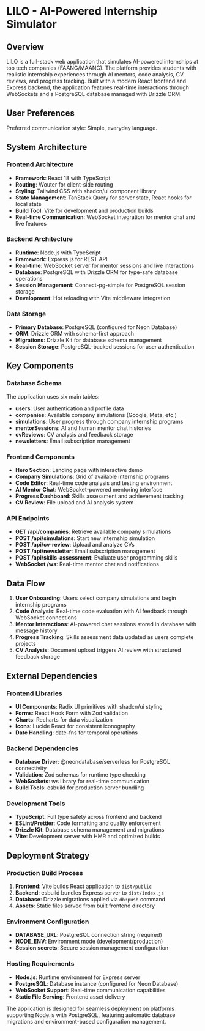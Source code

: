 # LILO - AI-Powered Internship Simulator

## Overview

LILO is a full-stack web application that simulates AI-powered internships at top tech companies (FAANG/MAANG). The platform provides students with realistic internship experiences through AI mentors, code analysis, CV reviews, and progress tracking. Built with a modern React frontend and Express backend, the application features real-time interactions through WebSockets and a PostgreSQL database managed with Drizzle ORM.

## User Preferences

Preferred communication style: Simple, everyday language.

## System Architecture

### Frontend Architecture
- **Framework**: React 18 with TypeScript
- **Routing**: Wouter for client-side routing
- **Styling**: Tailwind CSS with shadcn/ui component library
- **State Management**: TanStack Query for server state, React hooks for local state
- **Build Tool**: Vite for development and production builds
- **Real-time Communication**: WebSocket integration for mentor chat and live features

### Backend Architecture
- **Runtime**: Node.js with TypeScript
- **Framework**: Express.js for REST API
- **Real-time**: WebSocket server for mentor sessions and live interactions
- **Database**: PostgreSQL with Drizzle ORM for type-safe database operations
- **Session Management**: Connect-pg-simple for PostgreSQL session storage
- **Development**: Hot reloading with Vite middleware integration

### Data Storage
- **Primary Database**: PostgreSQL (configured for Neon Database)
- **ORM**: Drizzle ORM with schema-first approach
- **Migrations**: Drizzle Kit for database schema management
- **Session Storage**: PostgreSQL-backed sessions for user authentication

## Key Components

### Database Schema
The application uses six main tables:
- **users**: User authentication and profile data
- **companies**: Available company simulations (Google, Meta, etc.)
- **simulations**: User progress through company internship programs
- **mentorSessions**: AI and human mentor chat histories
- **cvReviews**: CV analysis and feedback storage
- **newsletters**: Email subscription management

### Frontend Components
- **Hero Section**: Landing page with interactive demo
- **Company Simulations**: Grid of available internship programs
- **Code Editor**: Real-time code analysis and testing environment
- **AI Mentor Chat**: WebSocket-powered mentoring interface
- **Progress Dashboard**: Skills assessment and achievement tracking
- **CV Review**: File upload and AI analysis system

### API Endpoints
- **GET /api/companies**: Retrieve available company simulations
- **POST /api/simulations**: Start new internship simulation
- **POST /api/cv-review**: Upload and analyze CVs
- **POST /api/newsletter**: Email subscription management
- **POST /api/skills-assessment**: Evaluate user programming skills
- **WebSocket /ws**: Real-time mentor chat and notifications

## Data Flow

1. **User Onboarding**: Users select company simulations and begin internship programs
2. **Code Analysis**: Real-time code evaluation with AI feedback through WebSocket connections
3. **Mentor Interactions**: AI-powered chat sessions stored in database with message history
4. **Progress Tracking**: Skills assessment data updated as users complete projects
5. **CV Analysis**: Document upload triggers AI review with structured feedback storage

## External Dependencies

### Frontend Libraries
- **UI Components**: Radix UI primitives with shadcn/ui styling
- **Forms**: React Hook Form with Zod validation
- **Charts**: Recharts for data visualization
- **Icons**: Lucide React for consistent iconography
- **Date Handling**: date-fns for temporal operations

### Backend Dependencies
- **Database Driver**: @neondatabase/serverless for PostgreSQL connectivity
- **Validation**: Zod schemas for runtime type checking
- **WebSockets**: ws library for real-time communication
- **Build Tools**: esbuild for production server bundling

### Development Tools
- **TypeScript**: Full type safety across frontend and backend
- **ESLint/Prettier**: Code formatting and quality enforcement
- **Drizzle Kit**: Database schema management and migrations
- **Vite**: Development server with HMR and optimized builds

## Deployment Strategy

### Production Build Process
1. **Frontend**: Vite builds React application to `dist/public`
2. **Backend**: esbuild bundles Express server to `dist/index.js`
3. **Database**: Drizzle migrations applied via `db:push` command
4. **Assets**: Static files served from built frontend directory

### Environment Configuration
- **DATABASE_URL**: PostgreSQL connection string (required)
- **NODE_ENV**: Environment mode (development/production)
- **Session secrets**: Secure session management configuration

### Hosting Requirements
- **Node.js**: Runtime environment for Express server
- **PostgreSQL**: Database instance (configured for Neon Database)
- **WebSocket Support**: Real-time communication capabilities
- **Static File Serving**: Frontend asset delivery

The application is designed for seamless deployment on platforms supporting Node.js with PostgreSQL, featuring automatic database migrations and environment-based configuration management.